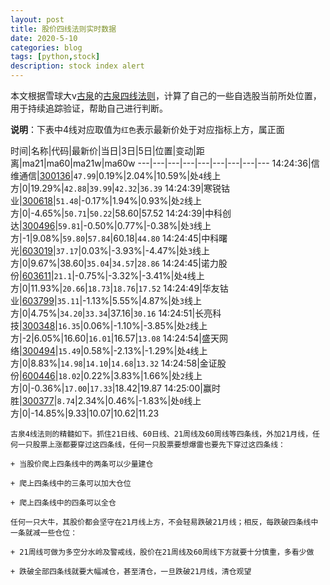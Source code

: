 ```yaml
---
layout: post
title: 股价四线法则实时数据
date: 2020-5-10
categories: blog
tags: [python,stock]
description: stock index alert
---
```



本文根据雪球大v[古泉](https://xueqiu.com/u/7148646888)的[古泉四线法则](https://xueqiu.com/7148646888/130498192)，计算了自己的一些自选股当前所处位置，用于持续追踪验证，帮助自己进行判断。

**说明**：下表中4线对应取值为`红色`表示最新价处于对应指标上方，属正面

时间|名称|代码|最新价|当日|3日|5日|位置|变动|距离|ma21|ma60|ma21w|ma60w
---|---|---|---|---|---|---|---|---
14:24:36|信维通信|[300136](https://xueqiu.com/S/SZ300136)|`47.99`|0.19%|2.04%|10.59%|处`4`线上方|0|19.29%|`42.88`|`39.99`|`42.32`|`36.39`
14:24:39|寒锐钴业|[300618](https://xueqiu.com/S/SZ300618)|`51.48`|-0.17%|1.94%|0.93%|处`2`线上方|0|-4.65%|`50.71`|`50.22`|58.60|57.52
14:24:39|中科创达|[300496](https://xueqiu.com/S/SZ300496)|`59.81`|-0.50%|0.77%|-0.38%|处`3`线上方|-1|9.08%|`59.80`|`57.84`|60.18|`44.80`
14:24:45|中科曙光|[603019](https://xueqiu.com/S/SH603019)|`37.17`|0.03%|-3.93%|-4.47%|处`3`线上方|0|9.67%|38.60|`35.04`|`34.57`|`28.86`
14:24:45|诺力股份|[603611](https://xueqiu.com/S/SH603611)|`21.1`|-0.75%|-3.32%|-3.41%|处`4`线上方|0|11.93%|`20.66`|`18.73`|`18.76`|`17.52`
14:24:49|华友钴业|[603799](https://xueqiu.com/S/SH603799)|`35.11`|-1.13%|5.55%|4.87%|处`3`线上方|0|4.75%|`34.20`|`33.34`|37.16|`30.16`
14:24:51|长亮科技|[300348](https://xueqiu.com/S/SZ300348)|`16.35`|0.06%|-1.10%|-3.85%|处`2`线上方|-2|6.05%|16.60|`16.01`|16.57|`13.08`
14:24:54|盛天网络|[300494](https://xueqiu.com/S/SZ300494)|`15.49`|0.58%|-2.13%|-1.29%|处`4`线上方|0|8.83%|`14.98`|`14.10`|`14.68`|`13.32`
14:24:58|金证股份|[600446](https://xueqiu.com/S/SH600446)|`18.02`|0.22%|3.83%|1.66%|处`2`线上方|0|-0.36%|`17.00`|`17.33`|18.42|19.87
14:25:00|赢时胜|[300377](https://xueqiu.com/S/SZ300377)|`8.74`|2.34%|0.46%|-1.83%|处`0`线上方|0|-14.85%|9.33|10.07|10.62|11.23

```
古泉4线法则的精髓如下。抓住21日线、60日线、21周线及60周线等四条线，外加21月线，任何一只股票上涨都要穿过这四条线，任何一只股票要想爆雷也要先下穿过这四条线：

+ 当股价爬上四条线中的两条可以少量建仓

+ 爬上四条线中的三条可以加大仓位

+ 爬上四条线中的四条可以全仓

任何一只大牛，其股价都会坚守在21月线上方，不会轻易跌破21月线；相反，每跌破四条线中一条就减一些仓位：

+ 21周线可做为多空分水岭及警戒线，股价在21周线及60周线下方就要十分慎重，多看少做

+ 跌破全部四条线就要大幅减仓，甚至清仓，一旦跌破21月线，清仓观望
```